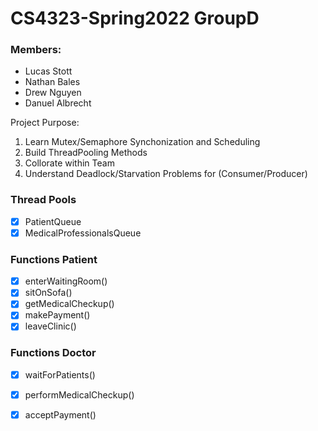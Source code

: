 # CS4323-Spring2022 GroupD
### Members: 
- Lucas Stott
- Nathan Bales
- Drew Nguyen
- Danuel Albrecht

Project Purpose:
1. Learn Mutex/Semaphore Synchonization and Scheduling 
2. Build ThreadPooling Methods
3. Collorate within Team 
4. Understand Deadlock/Starvation Problems for (Consumer/Producer)


### Thread Pools 
- [X] PatientQueue
- [X] MedicalProfessionalsQueue

### Functions Patient
- [X] enterWaitingRoom()
- [X] sitOnSofa()
- [X] getMedicalCheckup()
- [X] makePayment()
- [X] leaveClinic()

### Functions Doctor
- [X] waitForPatients()
- [X] performMedicalCheckup()
- [X] acceptPayment()
  



